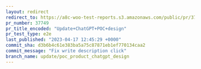 ```yaml
---
layout: redirect
redirect_to: https://a8c-woo-test-reports.s3.amazonaws.com/public/pr/37749/e2e/index.html
pr_number: 37749
pr_title_encoded: "Update+ChatGPT+POC+design"
pr_test_type: e2e
last_published: "2023-04-17 12:45:29 +0000"
commit_sha: d3b6b4c61e383ba5a75c87871eb1ef770134caa2
commit_message: "Fix write description click"
branch_name: update/poc_product_chatgpt_design
---
```

